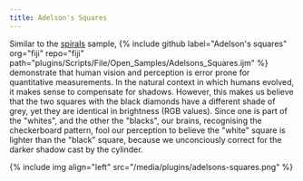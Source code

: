```yaml
---
title: Adelson's Squares
---
```

Similar to the [spirals](/plugins/spirals) sample, {% include github label="Adelson's squares" org="fiji" repo="fiji" path="plugins/Scripts/File/Open_Samples/Adelsons_Squares.ijm" %} demonstrate that human vision and perception is error prone for quantitative measurements. In the natural context in which humans evolved, it makes sense to compensate for shadows. However, this makes us believe that the two squares with the black diamonds have a different shade of grey, yet they are identical in brightness (RGB values). Since one is part of the "whites", and the other the "blacks", our brains, recognising the checkerboard pattern, fool our perception to believe the "white" square is lighter than the "black" square, because we unconciously correct for the darker shadow cast by the cylinder.

{% include img align="left" src="/media/plugins/adelsons-squares.png" %}
